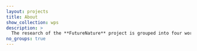 ```yaml
---
layout: projects
title: About
show_collection: wps
description: >
  The research of the **FutureNature** project is grouped into four work packages 
no_groups: true
---
```

